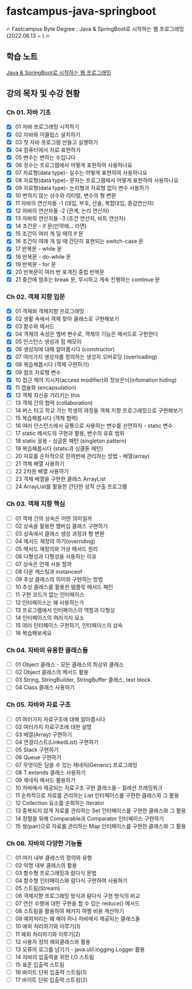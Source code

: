 # fastcampus-java-springboot
🔥 Fastcampus Byte Degree : Java &amp; SpringBoot로 시작하는 웹 프로그래밍 (2022.06.13 ~ ) 🔥

## 학습 노트
[Java & SpringBoot로 시작하는 웹 프로그래밍](https://iridescent-red-6a5.notion.site/Java-SpringBoot-4b48ba6abae04f04a6c69cf4b2d2f18b)

## 강의 목차 및 수강 현황
### Ch 01. 자바 기초
- [X] 01 자바 프로그래밍 시작하기
- [X] 02 자바와 이클립스 설치하기
- [X] 03 첫 자바 프로그램 만들고 실행하기
- [X] 04 컴퓨터에서 자료 표현하기
- [X] 05 변수는 변하는 수입니다
- [X] 06 정수는 프로그램에서 어떻게 표현하여 사용하나요
- [X] 07 자료형(data type)- 실수는 어떻게 표현하여 사용하나요
- [X] 08 자료형(data type)- 문자는 프로그램에서 어떻게 표현하여 사용하나요
- [X] 09 자료형(data type)- 논리형과 자료형 없이 변수 사용하기
- [X] 10 변하지 않는 상수와 리터럴, 변수의 형 변환
- [X] 11 자바의 연산자들 -1 (대입, 부호, 산술, 복합대입, 증감연산자)
- [X] 12 자바의 연산자들 -2 (관계, 논리 연산자)
- [X] 13 자바의 연산자들 -3 (조건 연산자, 비트 연산자)
- [X] 14 조건문 - if 문(만약에... 라면)
- [X] 15 조건이 여러 개 일 때의 if 문
- [X] 16 조건이 여래 개 일 때 간단히 표현되는 switch-case 문
- [X] 17 반복문 - while 문
- [X] 18 반복문 - do-while 문
- [X] 19 반복문 - for 문
- [X] 20 반복문이 여러 번 포개진 중첩 반복문
- [X] 21 중간에 멈추는 break 문, 무시하고 계속 진행하는 continue 문

### Ch 02. 객체 지향 입문
- [X] 01 객체와 객체지향 프로그래밍
- [X] 02 생활 속에서 객체 찾아 클래스로 구현해보기
- [X] 03 함수와 메서드
- [X] 04 객체의 속성은 멤버 변수로, 객체의 기능은 메서드로 구현한다
- [X] 05 인스턴스 생성과 힙 메모리
- [X] 06 생성자에 대해 알아봅시다 (constructor)
- [X] 07 여러가지 생성자를 정의하는 생성자 오버로딩 (overloading)
- [X] 08 복습해봅시다 (객체 구현하기)
- [X] 09 참조 자료형 변수
- [X] 10 접근 제어 지시자(access modifier)와 정보은닉(infomation hiding)
- [X] 11 캡슐화 (encapsulation)
- [X] 12 객체 자신을 가리키는 this
- [ ] 13 객체 간의 협력 (collaboration)
- [ ] 14 버스 타고 학교 가는 학생의 과정을 객체 지향 프로그래밍으로 구현해보기
- [ ] 15 복습해봅시다  (객체 협력)
- [ ] 16 여러 인스턴스에서 공통으로 사용하는 변수를 선언하자 - static 변수
- [ ] 17 static 메서드의 구현과 활용, 변수의 유효 범위
- [ ] 18 static 응용 - 싱글톤 패턴 (singleton pattern)
- [ ] 19 복습해봅시다 (static과 싱클톤 패턴)
- [ ] 20 자료를 순차적으로 한꺼번에 관리하는 방법 - 배열(array)
- [ ] 21 객체 배열 사용하기
- [ ] 22 2차원 배열 사용하기
- [ ] 23 객체 배열을 구현한 클래스 ArrayList
- [ ] 24 ArrayList를 활용한 간단한 성적 산출 프로그램

### Ch 03. 객체 지향 핵심
- [ ] 01 객체 간의 상속은 어떤 의미일까
- [ ] 02 상속을 활용한 멤버십 클래스 구현하기
- [ ] 03 상속에서 클래스 생성 과정과 형 변환
- [ ] 04 메서드 재정의 하기(overriding)
- [ ] 05 메서드 재정의와 가상 메서드 원리
- [ ] 06 다형성과 다형성을 사용하는 이유
- [ ] 07 상속은 언제 사용 할까
- [ ] 08 다운 캐스팅과 instanceof
- [ ] 09 추상 클래스의 의미와 구현하는 방법
- [ ] 10 추상 클래스를 활용한 템플릿 메서드 패턴
- [ ] 11 구현 코드가 없는 인터페이스
- [ ] 12 인터페이스는 왜 사용하는가
- [ ] 13 프로그램에서 인터페이스의 역할과 다형성
- [ ] 14 인터페이스의 여러가지 요소
- [ ] 15 여러 인터페이스 구현하기, 인터페이스의 상속
- [ ] 16 복습해보세요

### Ch 04. 자바의 유용한 클래스들
- [ ] 01 Object 클래스 - 모든 클래스의 최상위 클래스
- [ ] 02 Object 클래스의 메서드 활용
- [ ] 03 String, StringBuilder, StringBuffer 클래스, text block
- [ ] 04 Class 클래스 사용하기

### Ch 05. 자바와 자료 구조
- [ ] 01 여러가지 자료구조에 대해 알아봅시다
- [ ] 02 여러가지 자료구조에 대한 설명
- [ ] 03 배열(Array) 구현하기
- [ ] 04 연결리스트(LinkedList) 구현하기
- [ ] 05 Stack 구현하기
- [ ] 06 Queue 구현하기
- [ ] 07 무엇이든 담을 수 있는 제네릭(Generic) 프로그래밍
- [ ] 08 T extends 클래스 사용하기
- [ ] 09 제네릭 메서드 활용하기
- [ ] 10 자바에서 제공되는 자료구조 구현 클래스들 - 컬레션 프레임워크
- [ ] 11 순차적으로 자료를 관리하는 List 인터페이스를 구현한 클래스와 그 활용
- [ ] 12 Collection 요소를 순회하는 Iterator
- [ ] 13 중복되지 않게 자료를 관리하는 Set 인터페이스를 구현한 클래스와 그 활용
- [ ] 14 정렬을 위해 Comparable과 Comparator 인터페이스 구현하기
- [ ] 15 쌍(pair)으로 자료를 관리하는 Map 인터페이스를 구현한 클래스와 그 활용

### Ch 06. 자바의 다양한 기능들
- [ ] 01 여러 내부 클래스의 정의와 유형
- [ ] 02 익명 내부 클래스의 활용
- [ ] 03 함수형 프로그래밍과 람다식 문법
- [ ] 04 함수형 인터페이스와 람다식 구현하여 사용하기
- [ ] 05 스트림(Stream)
- [ ] 06 객체지향 프로그래밍 방식과 람다식 구현 방식의 비교
- [ ] 07 연산 수행에 대한 구현을 할 수 있는 reduce() 메서드
- [ ] 08 스트림을 활용하여 패키지 여행 비용 계산하기
- [ ] 09 예외처리는 왜 해야 하나 자바에서 제공되는 클래스들
- [ ] 10 예외 처리하기와 미루기(1)
- [ ] 11 예외 처리하기와 미루기(2)
- [ ] 12 사용자 정의 예외클래스와 활용
- [ ] 13 오류의 로그를 남기기 - java.util.logging.Logger 활용
- [ ] 14 자바의 입출력을 위한 I,O 스트림
- [ ] 15 표준 입출력 스트림
- [ ] 16 바이트 단위 입출력 스트림(1)
- [ ] 17 바이트 단위 입출력 스트림(2)
